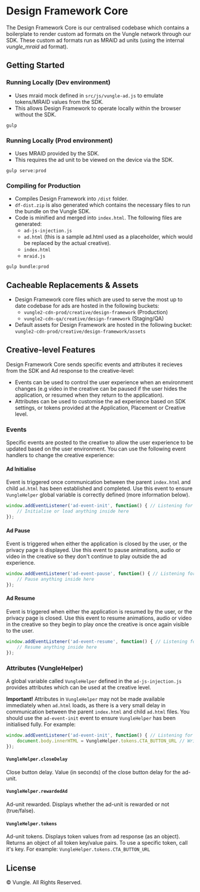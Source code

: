 # Design Framework Core

The Design Framework Core is our centralised codebase which contains a boilerplate to render custom ad formats on the Vungle network through our SDK. These custom ad formats run as MRAID ad units (using the internal *vungle_mraid* ad format).



## Getting Started
### Running Locally (Dev environment)
- Uses mraid mock defined in `src/js/vungle-ad.js` to emulate tokens/MRAID values from the SDK.
- This allows Design Framework to operate locally within the browser without the SDK.
```
gulp
```

### Running Locally (Prod environment)
- Uses MRAID provided by the SDK.
- This requires the ad unit to be viewed on the device via the SDK.
```
gulp serve:prod
```

### Compiling for Production
- Compiles Design Framework into `/dist` folder.
- `df-dist.zip` is also generated which contains the necessary files to run the bundle on the Vungle SDK.
- Code is minified and merged into `index.html`. The following files are generated:
	- `ad-js-injection.js`
	- `ad.html` (this is a sample ad.html used as a placeholder, which would be replaced by the actual creative).
	- `index.html`
	- `mraid.js`
```
gulp bundle:prod
```



## Cacheable Replacements & Assets
- Design Framework core files which are used to serve the most up to date codebase for ads are hosted in the following buckets:
	- `vungle2-cdn-prod/creative/design-framework` (Production)
	- `vungle2-cdn-qa/creative/design-framework` (Staging/QA)
- Default assets for Design Framework are hosted in the following bucket: `vungle2-cdn-prod/creative/design-framework/assets`



## Creative-level Features
Design Framework Core sends specific events and attributes it recieves from the SDK and Ad response to the creative-level:
- Events can be used to control the user experience when an environment changes (e.g video in the creative can be paused if the user hides the application, or resumed when they return to the application).
- Attributes can be used to customise the ad experience based on SDK settings, or tokens provided at the Application, Placement or Creative level.

### Events
Specific events are posted to the creative to allow the user experience to be updated based on the user environment. You can use the following event handlers to change the creative experience:

#### Ad Initialise
Event is triggered once communication between the parent `index.html` and child `ad.html` has been established and completed. Use this event to ensure `VungleHelper` global variable is correctly defined (more information below).
```javascript
window.addEventListener('ad-event-init', function() { // Listening for init event from Design Framework Core
	// Initialise or load anything inside here
});
```

#### Ad Pause
Event is triggered when either the application is closed by the user, or the privacy page is displayed. Use this event to pause animations, audio or video in the creative so they don't continue to play outside the ad experience. 
```javascript
window.addEventListener('ad-event-pause', function() { // Listening for pause event from Design Framework Core
	// Pause anything inside here
});
```

#### Ad Resume
Event is triggered when either the application is resumed by the user, or the privacy page is closed. Use this event to resume animations, audio or video in the creative so they begin to play once the creative is once again visible to the user.
```javascript
window.addEventListener('ad-event-resume', function() { // Listening for resume event from Design Framework Core
	// Resume anything inside here
});
```

### Attributes (VungleHelper)
A global variable called `VungleHelper` defined in the `ad-js-injection.js` provides attributes which can be used at the creative level.

**Important!** Attributes in `VungleHelper` may not be made available immediately when `ad.html` loads, as there is a very small delay in communication between the parent `index.html` and child `ad.html` files. You should use the `ad-event-init` event to ensure `VungleHelper` has been initialised fully. For example:

```javascript
window.addEventListener('ad-event-init', function() { // Listening for init event from Design Framework Core
	document.body.innerHTML = VungleHelper.tokens.CTA_BUTTON_URL // Write to the document the CTA_BUTTON_URL token value
});
```

#### `VungleHelper.closeDelay`
Close button delay. Value (in seconds) of the close button delay for the ad-unit.

#### `VungleHelper.rewardedAd`
Ad-unit rewarded. Displays whether the ad-unit is rewarded or not (true/false).

#### `VungleHelper.tokens`
Ad-unit tokens. Displays token values from ad response (as an object). Returns an object of all token key/value pairs.
To use a specific token, call it's key. For example: `VungleHelper.tokens.CTA_BUTTON_URL`



## License
© Vungle. All Rights Reserved. 